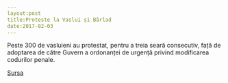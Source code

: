 ```yaml
---
layout:post
title:Proteste la Vaslui și Bârlad
date:2017-02-03
---
```


Peste 300 de vasluieni au protestat, pentru a treia seară consecutiv, față de adoptarea de către Guvern a ordonanței de urgență privind modificarea codurilor penale.


[Sursa](http://www.agerpres.ro/social/2017/02/03/proteste-la-vaslui-si-barlad-20-37-49)
